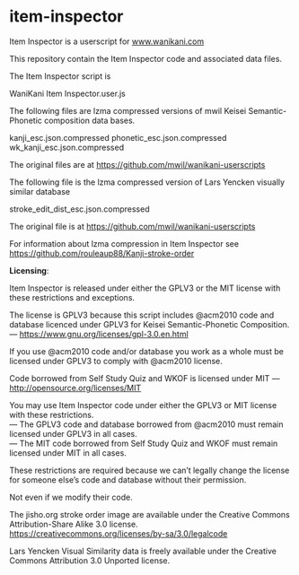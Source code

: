 # item-inspector

Item Inspector is a userscript for www.wanikani.com

This repository contain the Item Inspector code and associated data files.

The Item Inspector script is

WaniKani Item Inspector.user.js

The following files are lzma compressed versions of mwil Keisei Semantic-Phonetic composition data bases.

kanji_esc.json.compressed
phonetic_esc.json.compressed
wk_kanji_esc.json.compressed

The original files are at https://github.com/mwil/wanikani-userscripts

The following file is the lzma compressed version of Lars Yencken visually similar database

stroke_edit_dist_esc.json.compressed

The original file is at https://github.com/mwil/wanikani-userscripts

For information about lzma compression in Item Inspector see https://github.com/rouleaup88/Kanji-stroke-order


<b>Licensing</b>:

Item Inspector is released under either the GPLV3 or the MIT license with these restrictions and exceptions.

The license is GPLV3 because this script includes @acm2010 code and database licenced under GPLV3 for Keisei Semantic-Phonetic Composition.
<br>— https://www.gnu.org/licenses/gpl-3.0.en.html

If you use @acm2010 code and/or database you work as a whole must be licensed under GPLV3 to comply with @acm2010 license.

Code borrowed from Self Study Quiz and WKOF is licensed under MIT — http://opensource.org/licenses/MIT

You may use Item Inspector code under either the GPLV3 or MIT license with these restrictions.
<br>— The GPLV3 code and database borrowed from @acm2010 must remain licensed under GPLV3 in all cases.
<br>— The MIT code borrowed from Self Study Quiz and WKOF must remain licensed under MIT in all cases.

These restrictions are required because we can’t legally change the license for someone else’s code and database without their permission.

Not even if we modify their code.

The jisho.org stroke order image are available under the Creative Commons Attribution-Share Alike 3.0 license. https://creativecommons.org/licenses/by-sa/3.0/legalcode

Lars Yencken Visual Similarity data is freely available under the Creative Commons Attribution 3.0 Unported license.
